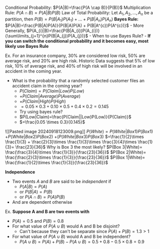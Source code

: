 Conditional Probability: $P(A|B)=\frac{P(A \cap B)}{P(B)}$
Multiplication Rule: $P(A \cap B) = P(A|B)P(B)$
Law of Total Probability: Let $A_{1},A_{2},...,A_{n}$ be a partition, then
	$P(B)=P(B|A_{1})P(A_{1})+...+P(B|A_{n})P(A_{n})$
**Bayes Rule:**
	$P(A|B)=\frac{P(B|A)P(A)}{P(B|A)P(A) + P(B|A^{c})P(A^{c})}$
	- More Generally,
	$P(A_{i}|B)=\frac{P(B|A_{i})P(A_{i})}{\sum\limits_{j=1}^{n}P(B|A_{j})P(A_{j})}$
	- When to use Bayes Rule? 
		- **If you can switch the conditional probability and it becomes easy, most likely use Bayes Rule**

Ex. For an insurance company, 30% are considered low risk, 50% are average risk, and 20% are high risk. Historic Data suggests that 5% of low risk, 10% of average risk, and 40% of high risk will be involved in an accident in the coming year.
- What is the probability that a randomly selected customer files an accident claim in the coming year?
	- $P(Claim)=P(Claim|Low)P(Low)$
	- $+ P(Claim|Average)P(Average)$
	- $+ P(Claim|High)P(High)$
	- $= 0.05\times 0.3 + 0.10 \times 0.5 + 0.4 \times 0.2 = 0.145$
	- Try using bayes rule?
	- $P(Low|Claim)=\frac{P(Claim||Low)P(Low)}{P(Claim)}$
	- $=\frac{0.05 \times 0.3}{0.145}$

![[Pasted image 20240918123009.png]]
$P(White)=P(White|Box 1)P(Box1)$
$+P(White|Box2)P(Box2)$
$+(P(White|Box3)P(Box3)$
$=\frac{1}{2}\times \frac{1}{3} + \frac{2}{3}\times \frac{1}{3}\times \frac{3}{4}\times \frac{1}{3}= \frac{23}{36}$
Why is Box 3 the most likely?
$P(Box 3|White)= \frac{\frac{3}{4}\times \frac{1}{3}}{\frac{23}{36}}$
$P(Box 2|White)= \frac{\frac{2}{3}\times \frac{1}{3}}{\frac{23}{36}}$
$P(Box 1|White)= \frac{\frac{1}{2}\times \frac{1}{3}}{\frac{23}{36}}$

**Independence**
- Two events $A$ and $B$ are said to be *independent* if
	- $P(A|B)=P(A)$
	- or $P(B|A)=P(B)$
	- or $P(A\cap B) = P(A)P(B)$
- And are dependent otherwise

Ex. **Suppose A and B are two events with**
- $P(A) = 0.5$ and $P(B) = 0.8$
- For what value of $P(A \cup B)$ would A and B be disjoint?
	- Can't because they can't be separate since $P(A) + P(B) = 1.3 > 1$
- For what value of $P(A \cup B)$ would A and B be independent?
	- $P(A \cup B)=P(A) + P(B) - P(A \cup B) = 0.5 + 0.8 - 0.5\times0.8 = 0.9$

